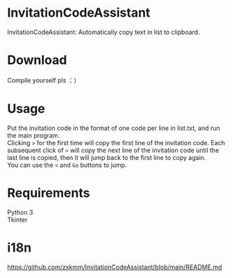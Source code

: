 # InvitationCodeAssistant

InvitationCodeAssistant: Automatically copy text in list to clipboard.

# Download

Compile yourself pls ：）

# Usage

Put the invitation code in the format of one code per line in list.txt, and run the main program.  
Clicking ``>`` for the first time will copy the first line of the invitation code. Each subsequent click of ``>`` will copy the next line of the invitation code until the last line is copied, then it will jump back to the first line to copy again.  
You can use the ``<`` and ``Go`` buttons to jump.  
# Requirements

Python 3  
Tkinter  

# i18n
https://github.com/zxkmm/InvitationCodeAssistant/blob/main/README.md
